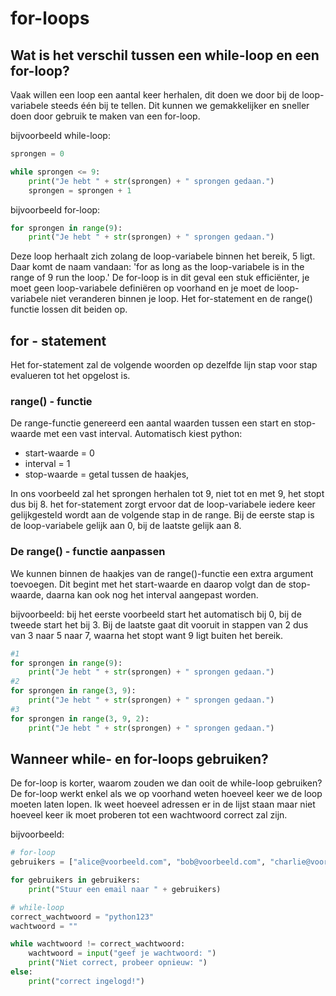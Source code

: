 # for-loops
## Wat is het verschil tussen een while-loop en een for-loop?
Vaak willen een loop een aantal keer herhalen, dit doen we door bij de loop-variabele steeds één bij te tellen. Dit kunnen we gemakkelijker en sneller doen door gebruik te maken van een for-loop.

bijvoorbeeld while-loop:

```python
sprongen = 0

while sprongen <= 9:
    print("Je hebt " + str(sprongen) + " sprongen gedaan.")
    sprongen = sprongen + 1
```
bijvoorbeeld for-loop:

```python
for sprongen in range(9):
    print("Je hebt " + str(sprongen) + " sprongen gedaan.")
```
Deze loop herhaalt zich zolang de loop-variabele binnen het bereik, 5 ligt. Daar komt de naam vandaan: 'for as long as the loop-variabele is in the range of 9 run the loop.'
De for-loop is in dit geval een stuk efficiënter, je moet geen loop-variabele definiëren op voorhand en je moet de loop-variabele niet veranderen binnen je loop. Het for-statement en de range() functie lossen dit beiden op.

## for - statement
Het for-statement zal de volgende woorden op dezelfde lijn stap voor stap evalueren tot het opgelost is.

### range() - functie
De range-functie genereerd een aantal waarden tussen een start en stop-waarde met een vast interval.
Automatisch kiest python:
- start-waarde = 0
- interval = 1
- stop-waarde = getal tussen de haakjes, 

In ons voorbeeld zal het sprongen herhalen tot 9, niet tot en met 9, het stopt dus bij 8. het for-statement zorgt ervoor dat de loop-variabele iedere keer gelijkgesteld wordt aan de volgende stap in de range. Bij de eerste stap is de loop-variabele gelijk aan 0, bij de laatste gelijk aan 8.
### De range() - functie aanpassen
We kunnen binnen de haakjes van de range()-functie een extra argument toevoegen. Dit begint met het start-waarde en daarop volgt dan de stop-waarde, daarna kan ook nog het interval aangepast worden.

bijvoorbeeld: bij het eerste voorbeeld start het automatisch bij 0, bij de tweede start het bij 3. Bij de laatste gaat dit vooruit in stappen van 2 dus van 3 naar 5 naar 7, waarna het stopt want 9 ligt buiten het bereik.

```python
#1
for sprongen in range(9):
    print("Je hebt " + str(sprongen) + " sprongen gedaan.")
#2
for sprongen in range(3, 9):
    print("Je hebt " + str(sprongen) + " sprongen gedaan.")
#3
for sprongen in range(3, 9, 2):
    print("Je hebt " + str(sprongen) + " sprongen gedaan.")
```

## Wanneer while- en for-loops gebruiken?
De for-loop is korter, waarom zouden we dan ooit de while-loop gebruiken?
De for-loop werkt enkel als we op voorhand weten hoeveel keer we de loop moeten laten lopen. Ik weet hoeveel adressen er in de lijst staan maar niet hoeveel keer ik moet proberen tot een wachtwoord correct zal zijn.

bijvoorbeeld:
```python
# for-loop
gebruikers = ["alice@voorbeeld.com", "bob@voorbeeld.com", "charlie@voorbeeld.com"]

for gebruikers in gebruikers:
    print("Stuur een email naar " + gebruikers)

# while-loop
correct_wachtwoord = "python123"
wachtwoord = ""

while wachtwoord != correct_wachtwoord:
    wachtwoord = input("geef je wachtwoord: ")
    print("Niet correct, probeer opnieuw: ")
else:
    print("correct ingelogd!")
```
